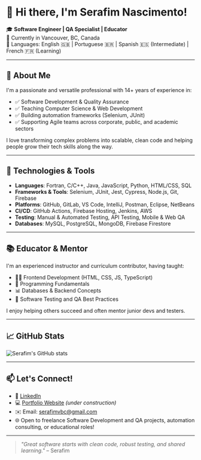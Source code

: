 # 👋 Hi there, I'm Serafim Nascimento!

🎓 **Software Engineer | QA Specialist | Educator**  
📍 Currently in Vancouver, BC, Canada  
💬 Languages: English 🇬🇧 | Portuguese 🇧🇷 | Spanish 🇪🇸 (Intermediate) | French 🇫🇷 (Learning)

---

## 🚀 About Me

I'm a passionate and versatile professional with 14+ years of experience in:

- ✅ Software Development & Quality Assurance  
- ✅ Teaching Computer Science & Web Development  
- ✅ Building automation frameworks (Selenium, JUnit)  
- ✅ Supporting Agile teams across corporate, public, and academic sectors

I love transforming complex problems into scalable, clean code and helping people grow their tech skills along the way.

---

## 🔧 Technologies & Tools

- **Languages**: Fortran, C/C++, Java, JavaScript, Python, HTML/CSS, SQL  
- **Frameworks & Tools**: Selenium, JUnit, Jest, Cypress, Node.js, Git, Firebase  
- **Platforms**: GitHub, GitLab, VS Code, IntelliJ, Postman, Eclipse, NetBeans  
- **CI/CD**: GitHub Actions, Firebase Hosting, Jenkins, AWS  
- **Testing**: Manual & Automated Testing, API Testing, Mobile & Web QA  
- **Databases**: MySQL, PostgreSQL, MongoDB, Firebase Firestore

---

## 📚 Educator & Mentor

I'm an experienced instructor and curriculum contributor, having taught:

- 🧑‍💻 Frontend Development (HTML, CSS, JS, TypeScript)  
- 🧠 Programming Fundamentals  
- 📊 Databases & Backend Concepts  
- 📱 Software Testing and QA Best Practices

I enjoy helping others succeed and often mentor junior devs and testers.

---

## 📈 GitHub Stats

![Serafim's GitHub stats](https://github-readme-stats.vercel.app/api?username=SerafimNascimento&show_icons=true&theme=github_dark&hide_title=true)

---

## 📫 Let's Connect!

- 💼 [LinkedIn](https://www.linkedin.com/in/serafimvbc)  
- 💻 [Portfolio Website](https://) *(under construction)*  
- ✉️ Email: serafimvbc@gmail.com  
- 🌐 Open to freelance Software Development and QA projects, automation consulting, or educational roles!

---

> *"Great software starts with clean code, robust testing, and shared learning."* – Serafim
